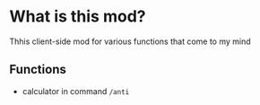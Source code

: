 # What is this mod?
Thhis client-side mod for various functions that come to my mind
## Functions
- calculator in command `/anti`
